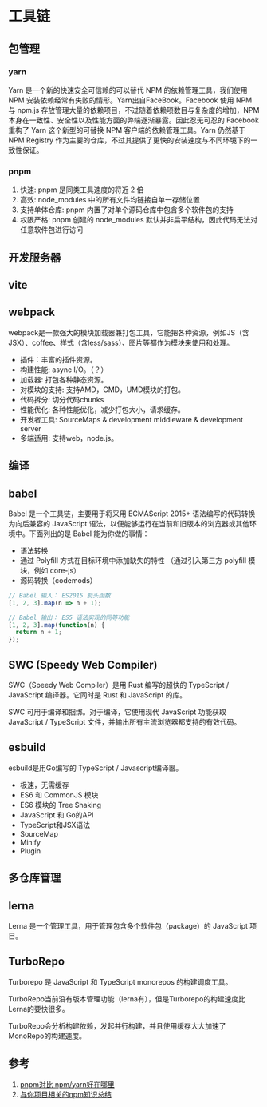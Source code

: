 # 工具链

## 包管理

### yarn

Yarn 是一个新的快速安全可信赖的可以替代 NPM 的依赖管理工具，我们使用 NPM 安装依赖经常有失败的情形。Yarn出自FaceBook。Facebook 使用 NPM 与 npm.js 存放管理大量的依赖项目，不过随着依赖项数目与复杂度的增加，NPM 本身在一致性、安全性以及性能方面的弊端逐渐暴露。因此忍无可忍的 Facebook 重构了 Yarn 这个新型的可替换 NPM 客户端的依赖管理工具。Yarn 仍然基于 NPM Registry 作为主要的仓库，不过其提供了更快的安装速度与不同环境下的一致性保证。 

### pnpm

1. 快速: pnpm 是同类工具速度的将近 2 倍
2. 高效: node_modules 中的所有文件均链接自单一存储位置
3. 支持单体仓库: pnpm 内置了对单个源码仓库中包含多个软件包的支持
4. 权限严格: pnpm 创建的 node_modules 默认并非扁平结构，因此代码无法对任意软件包进行访问


## 开发服务器

## vite

## webpack

webpack是一款强大的模块加载器兼打包工具，它能把各种资源，例如JS（含JSX）、coffee、样式（含less/sass）、图片等都作为模块来使用和处理。

* 插件：丰富的插件资源。
* 构建性能: async I/O。（？）
* 加载器: 打包各种静态资源。
* 对模块的支持: 支持AMD，CMD，UMD模块的打包。
* 代码拆分: 切分代码chunks
* 性能优化: 各种性能优化，减少打包大小，请求缓存。
* 开发者工具: SourceMaps & development middleware & development server
* 多端适用: 支持web，node.js。

## 编译

## babel

Babel 是一个工具链，主要用于将采用 ECMAScript 2015+ 语法编写的代码转换为向后兼容的 JavaScript 语法，以便能够运行在当前和旧版本的浏览器或其他环境中。下面列出的是 Babel 能为你做的事情：

* 语法转换
* 通过 Polyfill 方式在目标环境中添加缺失的特性 （通过引入第三方 polyfill 模块，例如 core-js）
* 源码转换（codemods）

```js
// Babel 输入： ES2015 箭头函数
[1, 2, 3].map(n => n + 1);

// Babel 输出： ES5 语法实现的同等功能
[1, 2, 3].map(function(n) {
  return n + 1;
});
```


## SWC (Speedy Web Compiler)

SWC（Speedy Web Compiler）是用 Rust 编写的超快的 TypeScript / JavaScript 编译器。它同时是 Rust 和 JavaScript 的库。

SWC 可用于编译和捆绑。对于编译，它使用现代 JavaScript 功能获取 JavaScript / TypeScript 文件，并输出所有主流浏览器都支持的有效代码。

## esbuild

esbuild是用Go编写的 TypeScript / Javascript编译器。

* 极速，无需缓存
* ES6 和 CommonJS 模块
* ES6 模块的 Tree Shaking
* JavaScript 和 Go的API
* TypeScript和JSX语法
* SourceMap
* Minify
* Plugin

## 多仓库管理

## lerna

Lerna 是一个管理工具，用于管理包含多个软件包（package）的 JavaScript 项目。

## TurboRepo

Turborepo 是 JavaScript 和 TypeScript monorepos 的构建调度工具。

TurboRepo当前没有版本管理功能（lerna有），但是Turborepo的构建速度比Lerna的要快很多。

TurboRepo会分析构建依赖，发起并行构建，并且使用缓存大大加速了MonoRepo的构建速度。

## 参考

1. [pnpm对比 npm/yarn好在哪里](https://juejin.cn/post/7047556067877716004)
2. [与你项目相关的npm知识总结](https://juejin.cn/post/6933167787435261959)